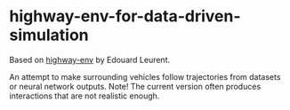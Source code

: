 # highway-env-for-data-driven-simulation

Based on [highway-env](https://github.com/eleurent/highway-env) by Edouard Leurent. 

An attempt to make surrounding vehicles follow trajectories from datasets or neural network outputs. Note! The current version often produces interactions that are not realistic enough.
